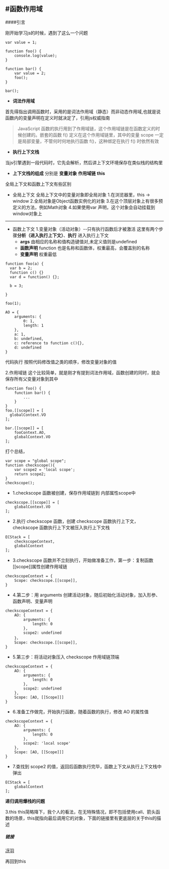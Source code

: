 #函数作用域
-----------

####引言

刚开始学习js的时候，遇到了这么一个问题

```
var value = 1;

function foo() {
    console.log(value);
}

function bar() {
    var value = 2;
    foo();
}

bar();
```

* **词法作用域**

首先得指出调用函数时，采用的是词法作用域（静态）而非动态作用域,也就是说函数内的变量声明在定义时就决定了，引用js权威指南
> JavaScript 函数的执行用到了作用域链，这个作用域链是在函数定义的时候创建的。嵌套的函数 f() 定义在这个作用域链里，其中的变量 scope 一定是局部变量，不管何时何地执行函数 f()，这种绑定在执行 f() 时依然有效


* **执行上下文栈**

当js引擎遇到一段代码时，它先会解析，然后讲上下文环境保存在类似栈的结构里


+ **上下文栈的组成**
分别是 **变量对象** **作用域链** **this**

全局上下文和函数上下文有些区别

  + 全局上下文
    全局上下文中的变量对象即全局对象
    1.在浏览器里，this -> window
    2.全局对象是Object函数实例化的对象
    3.在这个顶层对象上有很多预定义的方法，例如Math对象
    4.如果使用var 声明，这个对象会自动挂载到window对象上

------------

  + 函数上下文
    1.变量对象（活动对象）--只有执行函数后才被激活
    这里有两个步骤**分析（进入执行上下文）**、**执行**
    进入执行上下文
    + **args** 由相应的名称和值构造键值对,未定义值则是undefined
    + **函数声明** function 也是名称和函数体，权重最高，会覆盖别的名称
    + **变量声明** 权重最低

```
function foo(a) {
  var b = 2;
  function c() {}
  var d = function() {};

  b = 3;

}

foo(1);

AO = {
    arguments: {
        0: 1,
        length: 1
    },
    a: 1,
    b: undefined,
    c: reference to function c(){},
    d: undefined
}
```

代码执行
按照代码修改值之类的顺序，修改变量对象的值


2.作用域链
这个比较简单，就是刚才有提到词法作用域，函数创建的同时，就会保存所有父变量对象到其中
```
function foo() {
    function bar() {
        ...
    }
}
foo.[[scope]] = [
  globalContext.VO
];

bar.[[scope]] = [
    fooContext.AO,
    globalContext.VO
];
```

打个总结，
```
var scope = "global scope";
function checkscope(){
    var scope2 = 'local scope';
    return scope2;
}
checkscope();
```

- 1.checkscope 函数被创建，保存作用域链到 内部属性scope中
```
checkscope.[[scope]] = [
    globalContext.VO
];
```
- 2.执行 checkscope 函数，创建 checkscope 函数执行上下文，checkscope 函数执行上下文被压入执行上下文栈
```
ECStack = [
    checkscopeContext,
    globalContext
];
```
- 3.checkscope 函数并不立刻执行，开始做准备工作，第一步：复制函数[[scope]]属性创建作用域链
```
checkscopeContext = {
    Scope: checkscope.[[scope]],
}
```
- 4.第二步：用 arguments 创建活动对象，随后初始化活动对象，加入形参、函数声明、变量声明
``` 
checkscopeContext = {
    AO: {
        arguments: {
            length: 0
        },
        scope2: undefined
    }，
    Scope: checkscope.[[scope]],
}
```

- 5.第三步：将活动对象压入 checkscope 作用域链顶端
```
checkscopeContext = {
    AO: {
        arguments: {
            length: 0
        },
        scope2: undefined
    },
    Scope: [AO, [[Scope]]]
}
```
- 6.准备工作做完，开始执行函数，随着函数的执行，修改 AO 的属性值
```
checkscopeContext = {
    AO: {
        arguments: {
            length: 0
        },
        scope2: 'local scope'
    },
    Scope: [AO, [[Scope]]]
}
```
- 7.查找到 scope2 的值，返回后函数执行完毕，函数上下文从执行上下文栈中弹出
```
ECStack = [
    globalContext
];
```

**递归调用爆栈的问题**

3.this
this简略降下，我个人的看法，在无特殊情况，即不包括使用call、箭头函数的场景，this就指向最后调用它的对象，下面的链接里有更底层的关于this的描述

##### 链接
[冴羽](https://github.com/mqyqingfeng/Blog)

再回到this



